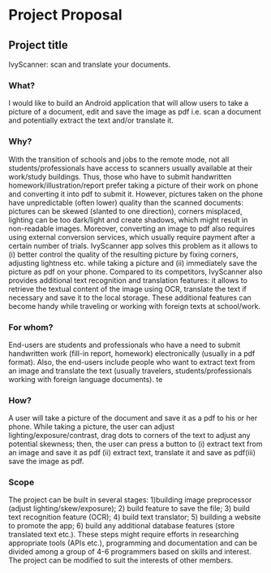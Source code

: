 # Project Proposal

## Project title

IvyScanner: scan and translate your documents.

### What?

I would like to build an Android application that will allow users to take a picture of a document, edit and save the image as pdf i.e. scan a document and potentially extract the text and/or translate it.

### Why?

With the transition of schools and jobs to the remote mode, not all students/professionals have access to scanners usually available at their work/study buildings. Thus, those who have to submit handwritten homework/illustration/report prefer taking a picture of their work on phone and converting it into pdf to submit it. However, pictures taken on the phone have unpredictable (often lower) quality than the scanned documents: pictures can be skewed (slanted to one direction), corners misplaced, lighting can be too dark/light and create shadows, which might result in non-readable images. Moreover, converting an image to pdf also requires using external conversion services, which usually require payment after a certain number of trials.
IvyScanner app solves this problem as it allows to (i) better control the quality of the resulting picture by fixing corners, adjusting lightness etc. while taking a picture and (ii) immediately save the picture as pdf on your phone. Compared to its competitors, IvyScanner also provides additional text recognition and translation features: it allows to retrieve the textual content of the image using OCR, translate the text if necessary and save it to the local storage. These additional features can become handy while traveling or working with foreign texts at school/work.

### For whom?

End-users are students and professionals who have a need to submit handwritten work (fill-in report, homework) electronically (usually in a pdf format). Also, the end-users include people who want to extract text from an image and translate the text (usually travelers, students/professionals working with foreign language documents).
te

### How?

A user will take a picture of the document and save it as a pdf to his or her phone. While taking a picture, the user can adjust lighting/exposure/contrast, drag dots to corners of the text to adjust any potential skewness; then, the user can press a button to (i) extract text from an image and save it as pdf (ii) extract text, translate it and save as pdf(iii) save the image as pdf.

### Scope

The project can be built in several stages: 1)building image preprocessor (adjust lighting/skew/exposure); 2) build feature to save the file; 3) build text recognition feature (OCR); 4) build text translator; 5) building a website to promote the app; 6) build any additional database features (store translated text etc.). These steps might require efforts in researching appropriate tools (APIs etc.), programming and documentation and can be divided among a group of 4-6 programmers based on skills and interest.
The project can be modified to suit the interests of other members.
